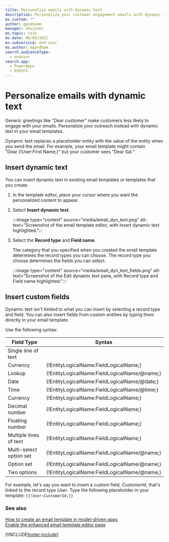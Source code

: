 ```yaml
---
title: Personalize emails with dynamic text
description: Personalize your customer engagement emails with dynamic text in Power Apps.
ms.custom: ""
author: gandhamm
manager: shujoshi
ms.topic: task
ms.date: 06/09/2022
ms.subservice: end-user
ms.author: mgandham
search.audienceType: 
  - enduser
search.app: 
  - PowerApps
  - D365CE
---
```


# Personalize emails with dynamic text

Generic greetings like "Dear customer" make customers less likely to engage with your emails. Personalize your outreach instead with dynamic text in your email templates.

Dynamic text replaces a placeholder entity with the value of the entity when you send the email. For example, your email template might contain "Dear {!User:First Name;}" but your customer sees “Dear Sal.”

## Insert dynamic text

You can insert dynamic text in existing email templates or templates that you create.

1. In the template editor, place your cursor where you want the personalized content to appear.

1. Select **Insert dynamic text**.

    :::image type="content" source="media/email_dyn_text.png" alt-text="Screenshot of the email template editor, with Insert dynamic text highlighted.":::

1. Select the **Record type** and **Field name**.

    The category that you specified when you created the email template determines the record types you can choose. The record type you choose determines the fields you can select.

    :::image type="content" source="media/email_dyn_text_fields.png" alt-text="Screenshot of the Edit dynamic text pane, with Record type and Field name highlighted.":::

## Insert custom fields

Dynamic text isn't limited to what you can insert by selecting a record type and field. You can also insert fields from custom entities by typing them directly in your email template.

Use the following syntax:

| Field Type | Syntax |
| --- | --- |
| Single line of text  
 Currency | {!EntityLogicalName:FieldLogicalName;} |
| Lookup | {!EntityLogicalName:FieldLogicalName/@name;} |
| Date  | {!EntityLogicalName:FieldLogicalName/@date;} |
| Time | {!EntityLogicalName:FieldLogicalName/@time;} |
| Currency | {!EntityLogicalName:FieldLogicalName;} |
| Decimal number | {!EntityLogicalName:FieldLogicalName;} |
| Floating number  | {!EntityLogicalName:FieldLogicalName;} |
| Multiple lines of text | {!EntityLogicalName:FieldLogicalName;} |
| Multi-select option set | {!EntityLogicalName:FieldLogicalName/@name;} |
| Option set | {!EntityLogicalName:FieldLogicalName/@name;} |
| Two options | {!EntityLogicalName:FieldLogicalName/@name;} |


For example, let's say you want to insert a custom field, *CustomerId*, that's linked to the record type *User*. Type the following placeholder in your template: ``{{!User:CustomerId;}}``

### See also

[How to create an email template in model-driven apps](email-template-create.md)  
[Enable the enhanced email template editor page](cs-email-template-builder.md)

[!INCLUDE[footer-include](../includes/footer-banner.md)]
